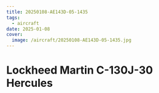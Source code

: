 ```yaml
---
title: 20250108-AE143D-05-1435
tags:
  - aircraft
date: 2025-01-08
cover:
  image: /aircraft/20250108-AE143D-05-1435.jpg
---
```


# Lockheed Martin C-130J-30 Hercules